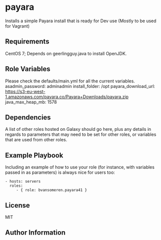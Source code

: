 payara
=========

Installs a simple Payara install that is ready for Dev use (Mostly to be used for Vagrant)

Requirements
------------

CentOS 7; Depends on geerlingguy.java to install OpenJDK.

Role Variables
--------------

Please check the defaults/main.yml for all the current variables.
asadmin_password: adminadmin
install_folder: /opt
payara_download_url: https://s3-eu-west-1.amazonaws.com/payara.co/Payara+Downloads/payara.zip
java_max_heap_mb: 1578

Dependencies
------------

A list of other roles hosted on Galaxy should go here, plus any details in regards to parameters that may need to be set for other roles, or variables that are used from other roles.

Example Playbook
----------------

Including an example of how to use your role (for instance, with variables passed in as parameters) is always nice for users too:

    - hosts: servers
      roles:
         - { role: bvansomeren.payara41 }

License
-------

MIT

Author Information
------------------


